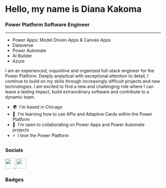 Hello, my name is Diana Kakoma
====================================================================================================================================

### Power Platform Software Engineer
--------------------------------
* Power Apps: Model Driven Apps & Canvas Apps
* Dataverse
* Power Automate
* AI Builder
* Azure
  
I am an experienced, inquisitive and organized full-stack engineer for the Power Platform. Deeply analytical with exceptional attention to detail, I continue to build on my skills through increasingly difficult projects and new technologies. I am excited to find a new and challenging role where I can leave a lasting impact, build extraordinary software and contribute to a dynamic team.

* 🌍  I'm based in Chicago
* 🧠  I'm learning how to use APIs and Adaptive Cards within the Power Platform
* 🤝  I'm open to collaborating on Power Apps and Power Automate projects
* ⚡  I love the Power Platform


### Socials

<p align="left"> <a href="https://www.github.com/dianakakoma" target="_blank" rel="noreferrer"> <picture> <source media="(prefers-color-scheme: dark)" srcset="https://raw.githubusercontent.com/danielcranney/readme-generator/main/public/icons/socials/github-dark.svg" /> <source media="(prefers-color-scheme: light)" srcset="https://raw.githubusercontent.com/danielcranney/readme-generator/main/public/icons/socials/github.svg" /> <img src="https://raw.githubusercontent.com/danielcranney/readme-generator/main/public/icons/socials/github.svg" width="32" height="32" /> </picture> </a> <a href="https://www.linkedin.com/in/dianakakoma" target="_blank" rel="noreferrer"> <picture> <source media="(prefers-color-scheme: dark)" srcset="https://raw.githubusercontent.com/danielcranney/readme-generator/main/public/icons/socials/linkedin-dark.svg" /> <source media="(prefers-color-scheme: light)" srcset="https://raw.githubusercontent.com/danielcranney/readme-generator/main/public/icons/socials/linkedin.svg" /> <img src="https://raw.githubusercontent.com/danielcranney/readme-generator/main/public/icons/socials/linkedin.svg" width="32" height="32" /> </picture> </a></p>

### Badges
